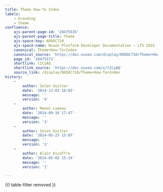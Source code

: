 ```yaml
---
title: Theme How-To Index
labels:
    - branding
    - theme
confluence:
    ajs-parent-page-id: '28475535'
    ajs-parent-page-title: Theme
    ajs-space-key: NXDOC710
    ajs-space-name: Nuxeo Platform Developer Documentation — LTS 2015
    canonical: Theme+How-To+Index
    canonical_source: 'https://doc.nuxeo.com/display/NXDOC710/Theme+How-To+Index'
    page_id: '28475572'
    shortlink: tICyAQ
    shortlink_source: 'https://doc.nuxeo.com/x/tICyAQ'
    source_link: /display/NXDOC710/Theme+How-To+Index
history:
    - 
        author: Solen Guitter
        date: '2014-12-03 16:03'
        message: ''
        version: '4'
    - 
        author: Manon Lumeau
        date: '2014-09-16 17:47'
        message: ''
        version: '3'
    - 
        author: Solen Guitter
        date: '2014-05-23 15:07'
        message: ''
        version: '2'
    - 
        author: Alain Escaffre
        date: '2014-05-02 15:14'
        message: ''
        version: '1'

---
```

{{! table-filter removed }}